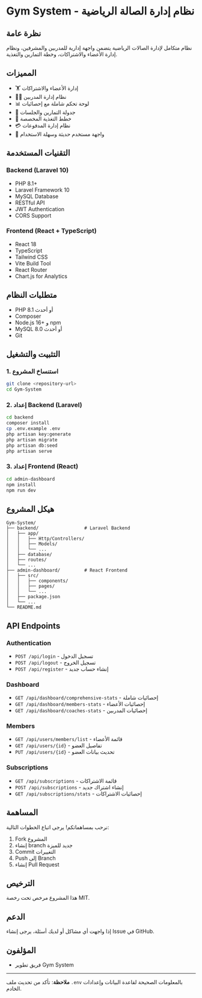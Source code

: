 # Gym System - نظام إدارة الصالة الرياضية

## نظرة عامة
نظام متكامل لإدارة الصالات الرياضية يتضمن واجهة إدارية للمدربين والمشرفين، ونظام إدارة الأعضاء والاشتراكات، وخطة التمارين والتغذية.

## المميزات
- 🏋️ إدارة الأعضاء والاشتراكات
- 👨‍🏫 نظام إدارة المدربين
- 📊 لوحة تحكم شاملة مع إحصائيات
- 📅 جدولة التمارين والجلسات
- 🥗 خطط التغذية المخصصة
- 💳 نظام إدارة المدفوعات
- 📱 واجهة مستخدم حديثة وسهلة الاستخدام

## التقنيات المستخدمة

### Backend (Laravel 10)
- PHP 8.1+
- Laravel Framework 10
- MySQL Database
- RESTful API
- JWT Authentication
- CORS Support

### Frontend (React + TypeScript)
- React 18
- TypeScript
- Tailwind CSS
- Vite Build Tool
- React Router
- Chart.js for Analytics

## متطلبات النظام
- PHP 8.1 أو أحدث
- Composer
- Node.js 16+ و npm
- MySQL 8.0 أو أحدث
- Git

## التثبيت والتشغيل

### 1. استنساخ المشروع
```bash
git clone <repository-url>
cd Gym-System
```

### 2. إعداد Backend (Laravel)
```bash
cd backend
composer install
cp .env.example .env
php artisan key:generate
php artisan migrate
php artisan db:seed
php artisan serve
```

### 3. إعداد Frontend (React)
```bash
cd admin-dashboard
npm install
npm run dev
```

## هيكل المشروع
```
Gym-System/
├── backend/                 # Laravel Backend
│   ├── app/
│   │   ├── Http/Controllers/
│   │   ├── Models/
│   │   └── ...
│   ├── database/
│   ├── routes/
│   └── ...
├── admin-dashboard/         # React Frontend
│   ├── src/
│   │   ├── components/
│   │   ├── pages/
│   │   └── ...
│   ├── package.json
│   └── ...
└── README.md
```

## API Endpoints

### Authentication
- `POST /api/login` - تسجيل الدخول
- `POST /api/logout` - تسجيل الخروج
- `POST /api/register` - إنشاء حساب جديد

### Dashboard
- `GET /api/dashboard/comprehensive-stats` - إحصائيات شاملة
- `GET /api/dashboard/members-stats` - إحصائيات الأعضاء
- `GET /api/dashboard/coaches-stats` - إحصائيات المدربين

### Members
- `GET /api/users/members/list` - قائمة الأعضاء
- `GET /api/users/{id}` - تفاصيل العضو
- `PUT /api/users/{id}` - تحديث بيانات العضو

### Subscriptions
- `GET /api/subscriptions` - قائمة الاشتراكات
- `POST /api/subscriptions` - إنشاء اشتراك جديد
- `GET /api/subscriptions/stats` - إحصائيات الاشتراكات

## المساهمة
نرحب بمساهماتكم! يرجى اتباع الخطوات التالية:
1. Fork المشروع
2. إنشاء branch جديد للميزة
3. Commit التغييرات
4. Push إلى Branch
5. إنشاء Pull Request

## الترخيص
هذا المشروع مرخص تحت رخصة MIT.

## الدعم
إذا واجهت أي مشاكل أو لديك أسئلة، يرجى إنشاء Issue في GitHub.

## المؤلفون
- فريق تطوير Gym System

---
**ملاحظة**: تأكد من تحديث ملف `.env` بالمعلومات الصحيحة لقاعدة البيانات وإعدادات الخادم.
